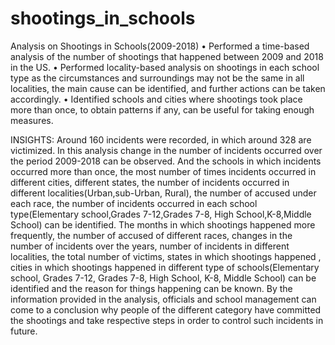 # shootings_in_schools
Analysis on Shootings in Schools(2009-2018)
•	Performed a time-based analysis of the number of shootings that happened between 2009 and 2018 in the US.
•	Performed locality-based analysis on shootings in each school type as the circumstances and surroundings may not be the same in all localities, the main cause can be identified, and further actions can be taken accordingly.
•	Identified schools and cities where shootings took place more than once, to obtain patterns if any, can be useful for taking enough measures.

INSIGHTS:
 Around 160 incidents were recorded, in which around 328 are victimized. In this analysis change in the number of incidents occurred over the period 2009-2018 can be observed. And the schools in which incidents occurred more than once, the most number of times incidents occurred in different cities, different states, the number of incidents occurred in different localities(Urban,sub-Urban, Rural), the number of accused under each race, the number of incidents occurred in each school type(Elementary school,Grades 7-12,Grades 7-8, High School,K-8,Middle School) can be identified. The months in which shootings happened more frequently, the number of accused of different races, changes in the number of incidents over the years, number of incidents in different localities, the total number of victims, states in which shootings happened , cities in which shootings happened in different type of schools(Elementary school, Grades 7-12, Grades 7-8, High School, K-8, Middle School) can be identified and the reason for things happening can be known. By the information provided in the analysis, officials and school management can come to a conclusion why people of the different category have committed the shootings and take respective steps in order to control such incidents in future.
